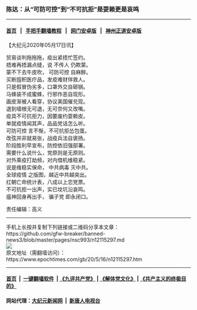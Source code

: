 ### 陈达：从“可防可控”到“不可抗拒”是耍赖更是哀鸣
------------------------

#### [首页](https://github.com/gfw-breaker/banned-news3/blob/master/README.md) &nbsp;&nbsp;|&nbsp;&nbsp; [手把手翻墙教程](https://github.com/gfw-breaker/guides/wiki) &nbsp;&nbsp;|&nbsp;&nbsp; [网门安卓版](https://github.com/oGate2/oGate) &nbsp;&nbsp;|&nbsp;&nbsp; [神州正道安卓版](https://github.com/SzzdOgate/update) 



<div><p>
 【大纪元2020年05月17日讯】
</p>
<p>
 贸易谈判拖拖拖，疫出紧捂忙签约。
 <br/>
 捂难再捂漏点缝，说
 <ok href="https://www.epochtimes.com/gb/tag/%E4%B8%8D%E4%BC%A0%E4%BA%BA.html">
  不传人
 </ok>
 仍欺蒙。
 <br/>
 蒙不下去牛皮吹，
 <ok href="https://www.epochtimes.com/gb/tag/%E5%8F%AF%E9%98%B2%E5%8F%AF%E6%8E%A7.html">
  可防可控
 </ok>
 自麻醉。
 <br/>
 买断囤积医疗品，发疫难财佯救人。
 <br/>
 只是假冒伪劣多，口罩外交自砸锅。
 <br/>
 马蜂装不成蜜蜂，行邪作恶自现形。
 <br/>
 画皮渐被人看穿，协议美国催兑现。
 <br/>
 退到墙根无可退，无可奈何又改嘴。
 <br/>
 疫具不可抗拒力，因要废约耍赖皮。
 <br/>
 单就疫情闻其声，品品党话怎么听。
 <br/>
 <ok href="https://www.epochtimes.com/gb/tag/%E5%8F%AF%E9%98%B2%E5%8F%AF%E6%8E%A7.html">
  可防可控
 </ok>
 言不惭，不可抗拒怂包蛋。
 <br/>
 改弦并非就易张，战疫兵法自褒扬。
 <br/>
 阶段胜利早宣布，防控依旧强部署。
 <br/>
 需要什么说什么，党原则是无原则。
 <br/>
 对外乘疫打劫频，对内借机维稳紧。
 <br/>
 说是维稳实保命，
 <ok href="https://www.epochtimes.com/gb/tag/%E4%B8%AD%E5%85%B1%E7%97%85%E6%AF%92.html">
  中共病毒
 </ok>
 灭中共。
 <br/>
 <ok href="https://www.epochtimes.com/gb/tag/%E5%85%A8%E7%90%83%E7%96%AB%E6%83%85.html">
  全球疫情
 </ok>
 之版图，越近中共越突出。
 <br/>
 红朝亡命统计表，八成以上恋党票。
 <br/>
 不可抗拒一出声，实已坟坑沿哀鸣。
 <br/>
 瘟神回身再出手，
 <ok href="https://www.epochtimes.com/gb/tag/%E9%AA%97%E5%AD%90%E5%85%9A.html">
  骗子党
 </ok>
 即永闭口。
</p>
<p>
 责任编辑：高义
</p>
</div>
<hr/>
手机上长按并复制下列链接或二维码分享本文章：<br/>
https://github.com/gfw-breaker/banned-news3/blob/master/pages/nsc993/n12115297.md <br/>
<a href='https://github.com/gfw-breaker/banned-news3/blob/master/pages/nsc993/n12115297.md'><img src='https://github.com/gfw-breaker/banned-news3/blob/master/pages/nsc993/n12115297.md.png'/></a> <br/>
原文地址（需翻墙访问）：https://www.epochtimes.com/gb/20/5/16/n12115297.htm


------------------------
#### [首页](https://github.com/gfw-breaker/banned-news3/blob/master/README.md) &nbsp;|&nbsp; [一键翻墙软件](https://github.com/gfw-breaker/nogfw/blob/master/README.md) &nbsp;| [《九评共产党》](https://github.com/gfw-breaker/9ping.md/blob/master/README.md#九评之一评共产党是什么) | [《解体党文化》](https://github.com/gfw-breaker/jtdwh.md/blob/master/README.md) | [《共产主义的终极目的》](https://github.com/gfw-breaker/gczydzjmd.md/blob/master/README.md)

#### 网站代理：[大纪元新闻网](http://167.172.10.89:10080/gb/) &nbsp;|&nbsp; [新唐人电视台](http://167.172.10.89:8808/gb/)


<img src='http://gfw-breaker.win/banned-news3/pages/nsc993/n12115297.md' width='0px' height='0px'/>